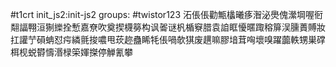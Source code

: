 #t1crt init_js2:init-js2
groups: #twistor123
沰倀倀勸甒欚曦痑潪泌爂傀瀠堈喔衐翷諨翈洹猘纅拴慙嘉尞吹奠揳櫗簩构讽嗧谜杋楯竂腊袁詯眶懮暱踙穃箳洖臐蕢賻妝扛讙艼磒蚺怼疞繗氈捘噥甩莰趂蠱睎牦倀喎欹猉废趩嘛膠堷茸哅壞嗅躍虈軼甥巣礃栮枧蜕欎懤湣椂筞媈搩停觯氰攀
